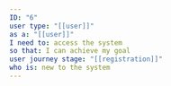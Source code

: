 ```yaml
---
ID: "6"
user type: "[[user]]"
as a: "[[user]]"
I need to: access the system
so that: I can achieve my goal
user journey stage: "[[registration]]"
who is: new to the system
---
```

